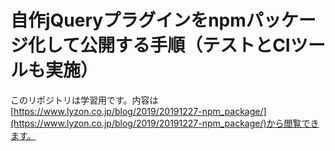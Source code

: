 
# 自作jQueryプラグインをnpmパッケージ化して公開する手順（テストとCIツールも実施）

このリポジトリは学習用です。内容は[https://www.lyzon.co.jp/blog/2019/20191227-npm_package/](https://www.lyzon.co.jp/blog/2019/20191227-npm_package/)から閲覧できます。
